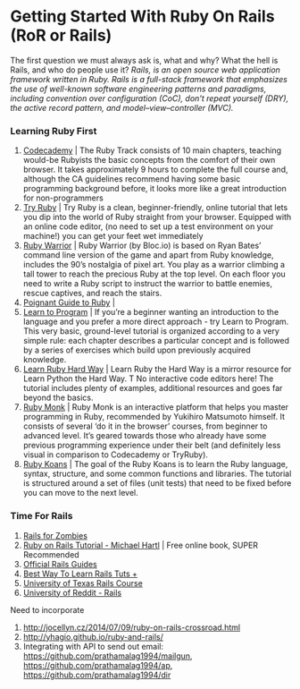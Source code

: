 Getting Started With Ruby On Rails (RoR or Rails)
===============================================
The first question we must always ask is, what and why? What the hell is Rails, and who do people use it? _Rails, is an open source web application framework written in Ruby. Rails is a full-stack framework that emphasizes the use of well-known software engineering patterns and paradigms, including convention over configuration (CoC), don't repeat yourself (DRY), the active record pattern, and model–view–controller (MVC)._
### Learning Ruby First

1. [Codecademy](http://www.codecademy.com/tracks/ruby) | The Ruby Track consists of 10 main chapters, teaching would-be Rubyists the basic concepts from the comfort of their own browser. It takes approximately 9 hours to complete the full course and, although the CA guidelines recommend having some basic programming background before, it looks more like a great introduction for non-programmers
2. [Try Ruby](http://tryruby.org/levels/1/challenges/0) | Try Ruby is a clean, beginner-friendly, online tutorial that lets you dip into the world of Ruby straight from your browser. Equipped with an online code editor, (no need to set up a test environment on your machine!) you can get your feet wet immediately
3. [Ruby Warrior](https://www.bloc.io/ruby-warrior/#/) | Ruby Warrior (by Bloc.io) is based on Ryan Bates’ command line version of the game and apart from Ruby knowledge, includes the 90’s nostalgia of pixel art. You play as a warrior climbing a tall tower to reach the precious Ruby at the top level. On each floor you need to write a Ruby script to instruct the warrior to battle enemies, rescue captives, and reach the stairs.
4. [Poignant Guide to Ruby](http://mislav.uniqpath.com/poignant-guide/) | 
5. [Learn to Program](https://pine.fm/LearnToProgram/) | If you’re a beginner wanting an introduction to the language and you prefer a more direct approach - try Learn to Program. This very basic, ground-level tutorial  is organized according to a very simple rule: each chapter describes a particular concept and is followed by a series of exercises which build upon previously acquired knowledge.
6. [Learn Ruby Hard Way](http://ruby.learncodethehardway.org/book/) | Learn Ruby the Hard Way is a mirror resource for Learn Python the Hard Way. T No interactive code editors here! The tutorial includes plenty of examples, additional resources and goes far beyond the basics.
7. [Ruby Monk](https://rubymonk.com/) | Ruby Monk is an interactive platform that helps you master programming in Ruby, recommended by Yukihiro Matsumoto himself. It consists of several ‘do it in the browser’ courses, from beginner to advanced level. It’s geared towards those who already have some previous programming experience under their belt (and definitely less visual in comparison to Codecademy or TryRuby).
8. [Ruby Koans](http://rubykoans.com/) | The goal of the Ruby Koans is to learn the Ruby language, syntax, structure, and some common functions and libraries. The tutorial is structured around a set of files (unit tests) that need to be fixed before you can move to the next level.


### Time For Rails

1. [Rails for Zombies](http://railsforzombies.org/levels/1)
2. [Ruby on Rails Tutorial - Michael Hartl](https://www.railstutorial.org/book/frontmatter) | Free online book, SUPER Recommended
3. [Official Rails Guides](http://guides.rubyonrails.org/)
4. [Best Way To Learn Rails Tuts +](http://code.tutsplus.com/tutorials/the-best-way-to-learn-ruby-on-rails--net-21820)
5. [University of Texas Rails Course](http://www.schneems.com/ut-rails/)
6. [University of Reddit - Rails](http://ureddit.com/class/40250/web-programming-with-ruby-on-rails)


Need to incorporate

1. http://jocellyn.cz/2014/07/09/ruby-on-rails-crossroad.html
2. http://yhagio.github.io/ruby-and-rails/
3. Integrating with API to send out email: https://github.com/prathamalag1994/mailgun, https://github.com/prathamalag1994/ap, https://github.com/prathamalag1994/dir
